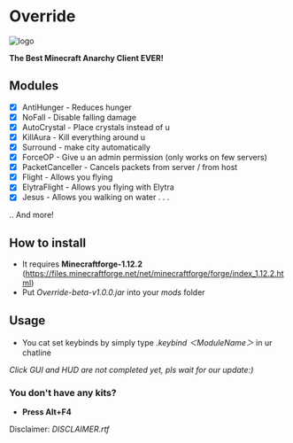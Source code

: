 # Override
![logo](https://user-images.githubusercontent.com/86970032/124563188-c9537b80-de7a-11eb-8759-1438cc01cae7.png)

**The Best Minecraft Anarchy Client EVER!**

## Modules
- [x] AntiHunger - Reduces hunger
- [x] NoFall - Disable falling damage
- [x] AutoCrystal - Place crystals instead of u
- [x] KillAura - Kill everything around u
- [x] Surround - make city automatically
- [x] ForceOP - Give u an admin permission (only works on few servers)
- [x] PacketCanceller - Cancels packets from server / from host
- [x] Flight - Allows you flying
- [x] ElytraFlight - Allows you flying with Elytra
- [x] Jesus - Allows you walking on water
.
.
.

.. And more!

## How to install

* It requires **Minecraftforge-1.12.2** (https://files.minecraftforge.net/net/minecraftforge/forge/index_1.12.2.html) 
* Put  *Override-beta-v1.0.0.jar*  into your  *mods*  folder

## Usage

* You cat set keybinds by simply type  *.keybind ＜ModuleName＞*  in ur chatline

*Click GUI and HUD are not completed yet, pls wait for our update:)*

### You don't have any kits?
* **Press Alt+F4**





Disclaimer: *DISCLAIMER.rtf*
